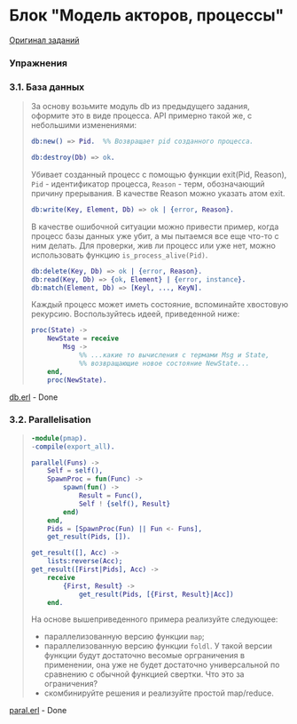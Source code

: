 # Блок "Модель акторов, процессы"

[Оригинал заданий](https://github.com/bitgorbovsky/erlang-course-tasks/blob/master/tasks/3-actors.md)

### Упражнения

### 3.1. База данных

> За основу возьмите модуль db из предыдущего задания, оформите это в виде
> процесса. API примерно такой же, с небольшими изменениями:
> 
> ```erlang
> db:new() => Pid.  %% Возвращает pid созданного процесса.
> ```
> 
> ```erlang
> db:destroy(Db) => ok.
> ```
> Убивает созданный процесс с помощью функции exit(Pid, Reason),
> `Pid` - идентификатор процесса,
> `Reason` - терм, обозначающий причину прерывания.
> В качестве Reason можно указать атом exit.
> 
> ```erlang
> db:write(Key, Element, Db) => ok | {error, Reason}. 
> ```
> 
> В качестве ошибочной ситуации можно привести пример, когда процесс базы данных
> уже убит, а мы пытаемся все еще что-то с ним делать. Для проверки, жив ли
> процесс или уже нет, можно использовать функцию `is_process_alive(Pid)`.
> 
> ```erlang
> db:delete(Key, Db) => ok | {error, Reason}.
> db:read(Key, Db) => {ok, Element} | {error, instance}.
> db:match(Element, Db) => [Keyl, ..., KeyN].
> ```
> 
> Каждый процесс может иметь состояние, вспоминайте хвостовую рекурсию.
> Воспользуйтесь идеей, приведенной ниже:
> 
> ```erlang
> proc(State) ->
>     NewState = receive
>         Msg ->
>             %% ...какие то вычисления с термами Msg и State,
>             %% возвращающие новое состояние NewState...
>     end,
>     proc(NewState).
> ```

[db.erl]() - Done

### 3.2. Parallelisation

> ```erlang
> -module(pmap).
> -compile(export_all).
> 
> parallel(Funs) ->
>     Self = self(),
>     SpawnProc = fun(Func) ->
>         spawn(fun() ->
>             Result = Func(),
>             Self ! {self(), Result}
>         end)
>     end,
>     Pids = [SpawnProc(Fun) || Fun <- Funs],
>     get_result(Pids, []).
> 
> get_result([], Acc) ->
>     lists:reverse(Acc);
> get_result([First|Pids], Acc) ->
>     receive
>         {First, Result} ->
>             get_result(Pids, [{First, Result}|Acc])
>     end.
> ```
> 
> На основе вышеприведенного примера реализуйте следующее:
>  - параллелизованную версию функции `map`;
>  - параллелизованную версию функции `foldl`. У такой версии функции будут
>    достаточно весомые орграничения в применении, она уже не будет достаточно
>    универсальной по сравнению с обычной функцией свертки. Что это за
>    ограничения?
>  - скомбинируйте решения и реализуйте простой map/reduce.

[paral.erl](https://github.com/ArtamonovAlex/Reksoft_tasks/blob/master/3-actors/paral.erl) - Done
